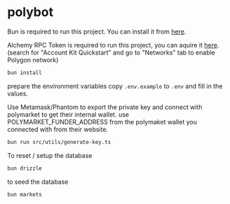 # polybot

Bun is required to run this project. You can install it from [here](https://bun.sh/).

Alchemy RPC Token is required to run this project, you can aquire it [here](https://www.alchemy.com/). (search for "Account Kit Quickstart" and go to "Networks" tab to enable Polygon network)

```bash
bun install
```

prepare the environment variables copy `.env.example` to `.env` and fill in the values.

Use Metamask/Phantom to export the private key and connect with polymarket to get their internal wallet. use POLYMARKET_FUNDER_ADDRESS from the polymaket wallet you connected with from their website.

```bash
bun run src/utils/generate-key.ts
```

To reset / setup the database

```bash
bun drizzle
```

to seed the database

```bash
bun markets
```
